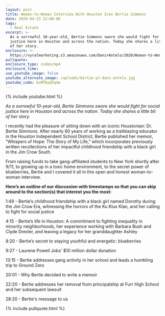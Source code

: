 ```yaml
---
layout: post
title: Woman-to-Woman Interview With Houston Icon Bertie Simmons
date: 2020-04-23 22:08:00
tags:
  - Real Estate
excerpt: >-
  As a sorrowful 10-year-old, Bertie Simmons swore she would fight for social
  justice here in Houston and across the nation. Today she shares a little bit
  of her story.
enclosure: >-
  https://vyralmarketing.s3.amazonaws.com/Dani+Antelo/2020/Woman-to-Woman+Interview+With+Houston+Icon+Bertie+Simmons.mp4
pullquote:
enclosure_type: video/mp4
enclosure_time:
use_youtube_image: false
youtube_alternate_image: /uploads/bertie-yt-dani-antelo.jpg
youtube_code: bsMfAyQ5q4w
---
```


{% include youtube.html %}

*As a sorrowful 10-year-old, Bertie Simmons swore she would fight for social justice here in Houston and across the nation. Today she shares a little bit of her story.*

I recently had the pleasure of sitting down with an iconic Houstonian: Dr. Bertie Simmons. After nearly 60 years of working as a trailblazing educator in the Houston Independent School District, Bertie published her memoir, “Whispers of Hope: The Story of My Life,” which incorporates previously written recollections of her impactful childhood friendship with a black girl in the Jim Crow South.

From raising funds to take gang-affiliated students to New York shortly after 9/11, to growing up in a toxic home environment, to the secret power of blueberries, Bertie and I covered it all in this open and honest woman-to-woman interview.&nbsp;

**Here’s an outline of our discussion with timestamps so that you can skip around to the section(s) that interest you the most:**

1:49 - Bertie’s childhood friendship with a black girl named Dorothy during the Jim Crow Era, witnessing the horrors of the Ku Klux Klan, and her calling to fight for social justice&nbsp;

4:15 - Bertie’s life in Houston: A commitment to fighting inequality in minority neighborhoods, her experience working with Barbara Bush and Clyde Drexler, and leaving a legacy for her granddaughter Ashley&nbsp;

8:20 - Bertie’s secret to staying youthful and energetic: blueberries

9:27 - Laurene Powell Jobs’ $10 million dollar donation&nbsp;

13:15 - Bertie addresses gang activity in her school and leads a humbling trip to Ground Zero&nbsp;

20:01 - Why Bertie decided to write a memoir&nbsp;

22:20 - Bertie addresses her removal from principalship at Furr High School and her subsequent lawsuit&nbsp;

28:20 - Bertie's message to us

{% include pullquote.html %}